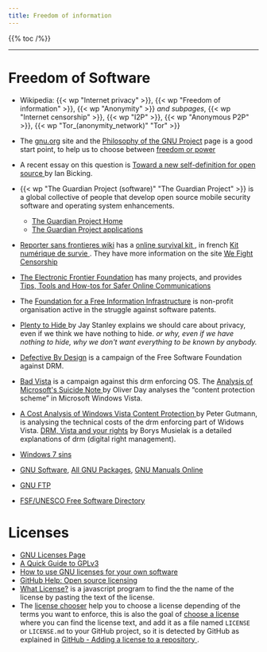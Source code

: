 ```yaml
---
title: Freedom of information
---
```


{{% toc /%}}

-----------------

# Freedom of Software

-   Wikipedia: {{< wp "Internet privacy" >}}, {{< wp "Freedom of information" >}},
    {{< wp "Anonymity" >}} _and subpages_, {{< wp "Internet censorship" >}}, {{< wp "I2P" >}},
    {{< wp "Anonymous P2P" >}}, {{< wp "Tor_(anonymity_network)"  "Tor" >}}
-   The [gnu.org](http://www.gnu.org/) site and the
    [Philosophy of the GNU Project](http://www.gnu.org/philosophy/philosophy.html)
    page is a good start point, to help us to choose between
    [freedom or power](http://www.gnu.org/philosophy/freedom-or-power.html)
-   A recent essay on this question is
    [Toward a new self-definition for open source
    ](http://blog.ianbicking.org/2009/09/10/a-new-self-definition-for-foss/)
    by Ian Bicking.
-   {{< wp "The Guardian Project (software)"  "The Guardian Project" >}} is a
    global collective of people that develop open source mobile
    security software and operating system enhancements.
    -   [The Guardian Project Home](https://guardianproject.info/)
    -   [The Guardian Project applications](https://guardianproject.info/apps/)
-   [Reporter sans frontieres wiki](https://wiki.rsf.org/doku.php)
    has a [online survival kit
    ](https://wiki.rsf.org/doku.php?id=en:online_survival_kit_management),
    in french [Kit numérique de survie
    ](https://wiki.rsf.org/doku.php?id=fr:online_survival_kit_management).
    They have more information on the site
    [We Fight Censorship
    ](https://wefightcensorship.org/online-survival-kithtml.html)
-   [The Electronic Frontier Foundation](https://www.eff.org/)
    has many projects, and provides
    [Tips, Tools and How-tos for Safer Online Communications
    ](https://ssd.eff.org/)
-   The
    [Foundation for a Free Information Infrastructure](http://www.ffii.org/)
    is non-profit organisation active in the struggle against software
    patents.
-   [Plenty to Hide
    ](http://www.aclu.org/blog/technology-and-liberty-national-security/plenty-hide)
    by Jay Stanley explains we should care about privacy,
    even if we think we have nothing to hide.
    _or why, even if we have nothing to hide, why we don't want
    everything to be known by anybody._
-   [Defective By Design](http://www.defectivebydesign.org/) is a campaign
    of the Free Software Foundation  against DRM.
-   [Bad Vista](http://badvista.fsf.org/) is a campaign against this
    drm enforcing OS. The
    [Analysis of Microsoft's Suicide Note
    ](http://badvista.fsf.org/blog/analysis-of-microsofts-suicide-note-part-1)
    by Oliver Day analyses the “content protection scheme” in Microsoft
    Windows Vista.
-   [A Cost Analysis of Windows Vista Content Protection
    ](http://www.cs.auckland.ac.nz/~pgut001/pubs/vista_cost.html)
    by Peter Gutmann, is analysing the technical costs of the drm
    enforcing part of Widows Vista.
    [DRM, Vista and your rights](http://polishlinux.org/gnu/drm-vista-and-your-rights/ "article in polishlinux.org")
    by Borys Musielak is a detailed explanations of drm (digital right
    management).
-   [Windows 7 sins](http://en.windows7sins.org/)

-   [GNU Software](http://www.gnu.org/software/),
    [All GNU Packages](http://www.gnu.org/directory/GNU/),
    [GNU Manuals Online](http://www.gnu.org/manual/)
-   [GNU FTP](ftp://ftp.gnu.org/pub/gnu/)
-   [FSF/UNESCO Free Software Directory](http://directory.fsf.org/)

# Licenses
-   [GNU Licenses Page](http://www.gnu.org/licenses/licenses.html)
-   [A Quick Guide to GPLv3
    ](http://www.gnu.org/licenses/quick-guide-gplv3.html)
-   [How to use GNU licenses for your own software
    ](http://www.gnu.org/licenses/gpl-howto.html)
-   [GitHub Help: Open source licensing
    ](https://help.github.com/articles/open-source-licensing/)
-   [What License?](https://github.com/holtwick/what-license.com)
    is a javascript program to find the the name of the license
    by pasting the text of the license.
-   The [license chooser](http://three.org/openart/license_chooser/)
    help you to choose a license depending of the terms you want to
    enforce, this is also the goal of
    [choose a license](http://choosealicense.com/) where you can find
    the license text, and add it as a file named `LICENSE` or
    `LICENSE.md` to your GitHub project, so it is detected by GitHub
    as explained in [GitHub - Adding a license to a repository
    ](https://help.github.com/articles/adding-a-license-to-a-repository/).

<!--  Local Variables: -->
<!--  mode: markdown -->
<!--  ispell-local-dictionary: "english" -->
<!--  End: -->
